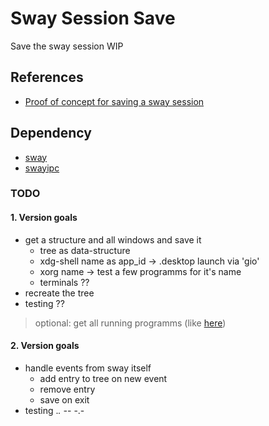 # Sway Session Save
Save the sway session WIP

## References
-   [Proof of concept for saving a sway session](https://github.com/gumieri/sway-session)
## Dependency
-   [sway](https://github.com/swaywm/sway)
-   [swayipc](https://github.com/JayceFayne/swayipc-rs)

### TODO
#### 1. Version goals
-   get a structure and all windows and save it
    -   tree as data-structure
    -   xdg-shell name as app_id -> .desktop launch via 'gio'
    -   xorg name -> test a few programms for it's name
    -   terminals ??
-   recreate the tree
-   testing ??
>   optional: get all running programms (like [here](https://github.com/gumieri/sway-session))

#### 2. Version goals
-   handle events from sway itself
    -   add entry to tree on new event
    -   remove entry
    -   save on exit
-   testing ._. -_- -.-

